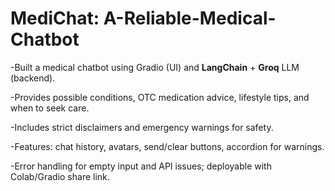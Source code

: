 # MediChat: A-Reliable-Medical-Chatbot

-Built a medical chatbot using Gradio (UI) and **LangChain** + **Groq** LLM (backend).

-Provides possible conditions, OTC medication advice, lifestyle tips, and when to seek care.

-Includes strict disclaimers and emergency warnings for safety.

-Features: chat history, avatars, send/clear buttons, accordion for warnings.

-Error handling for empty input and API issues; deployable with Colab/Gradio share link.
